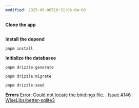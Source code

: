 ```yaml
---
modified: 2025-06-06T10:31:06-04:00
---
```


**Clone the app**
```

```

**Install the depend**
```
pnpm install
```

**Initialize the databasee**
```
pnpm drizzle:generate
```

```
pnpm drizzle:migrate
```

```
pnpm drizzle:seed
```

**Errors**
[Error: Could not locate the bindings file. · Issue #146 · WiseLibs/better-sqlite3](https://github.com/WiseLibs/better-sqlite3/issues/146)


